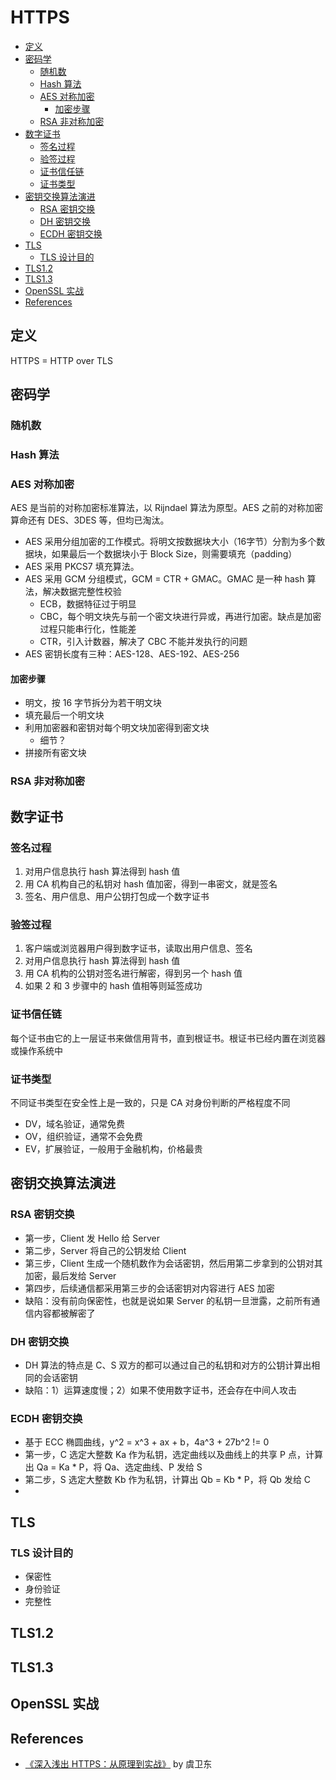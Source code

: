 # HTTPS
<!-- TOC -->

- [定义](#%E5%AE%9A%E4%B9%89)
- [密码学](#%E5%AF%86%E7%A0%81%E5%AD%A6)
    - [随机数](#%E9%9A%8F%E6%9C%BA%E6%95%B0)
    - [Hash 算法](#hash-%E7%AE%97%E6%B3%95)
    - [AES 对称加密](#aes-%E5%AF%B9%E7%A7%B0%E5%8A%A0%E5%AF%86)
        - [加密步骤](#%E5%8A%A0%E5%AF%86%E6%AD%A5%E9%AA%A4)
    - [RSA 非对称加密](#rsa-%E9%9D%9E%E5%AF%B9%E7%A7%B0%E5%8A%A0%E5%AF%86)
- [数字证书](#%E6%95%B0%E5%AD%97%E8%AF%81%E4%B9%A6)
    - [签名过程](#%E7%AD%BE%E5%90%8D%E8%BF%87%E7%A8%8B)
    - [验签过程](#%E9%AA%8C%E7%AD%BE%E8%BF%87%E7%A8%8B)
    - [证书信任链](#%E8%AF%81%E4%B9%A6%E4%BF%A1%E4%BB%BB%E9%93%BE)
    - [证书类型](#%E8%AF%81%E4%B9%A6%E7%B1%BB%E5%9E%8B)
- [密钥交换算法演进](#%E5%AF%86%E9%92%A5%E4%BA%A4%E6%8D%A2%E7%AE%97%E6%B3%95%E6%BC%94%E8%BF%9B)
    - [RSA 密钥交换](#rsa-%E5%AF%86%E9%92%A5%E4%BA%A4%E6%8D%A2)
    - [DH 密钥交换](#dh-%E5%AF%86%E9%92%A5%E4%BA%A4%E6%8D%A2)
    - [ECDH 密钥交换](#ecdh-%E5%AF%86%E9%92%A5%E4%BA%A4%E6%8D%A2)
- [TLS](#tls)
    - [TLS 设计目的](#tls-%E8%AE%BE%E8%AE%A1%E7%9B%AE%E7%9A%84)
- [TLS1.2](#tls12)
- [TLS1.3](#tls13)
- [OpenSSL 实战](#openssl-%E5%AE%9E%E6%88%98)
- [References](#references)

<!-- /TOC -->
## 定义
HTTPS = HTTP over TLS

## 密码学

### 随机数

### Hash 算法

### AES 对称加密
AES 是当前的对称加密标准算法，以 Rijndael 算法为原型。AES 之前的对称加密算命还有 DES、3DES 等，但均已淘汰。
- AES 采用分组加密的工作模式。将明文按数据块大小（16字节）分割为多个数据块，如果最后一个数据块小于 Block Size，则需要填充（padding）
- AES 采用 PKCS7 填充算法。
- AES 采用 GCM 分组模式，GCM = CTR + GMAC。GMAC 是一种 hash 算法，解决数据完整性校验
    - ECB，数据特征过于明显
    - CBC，每个明文块先与前一个密文块进行异或，再进行加密。缺点是加密过程只能串行化，性能差
    - CTR，引入计数器，解决了 CBC 不能并发执行的问题
- AES 密钥长度有三种：AES-128、AES-192、AES-256

#### 加密步骤
- 明文，按 16 字节拆分为若干明文块
- 填充最后一个明文块
- 利用加密器和密钥对每个明文块加密得到密文块
    - 细节？
- 拼接所有密文块

### RSA 非对称加密

## 数字证书
### 签名过程
1. 对用户信息执行 hash 算法得到 hash 值
2. 用 CA 机构自己的私钥对 hash 值加密，得到一串密文，就是签名
3. 签名、用户信息、用户公钥打包成一个数字证书
### 验签过程
1. 客户端或浏览器用户得到数字证书，读取出用户信息、签名
2. 对用户信息执行 hash 算法得到 hash 值
3. 用 CA 机构的公钥对签名进行解密，得到另一个 hash 值
4. 如果 2 和 3 步骤中的 hash 值相等则延签成功
### 证书信任链
每个证书由它的上一层证书来做信用背书，直到根证书。根证书已经内置在浏览器或操作系统中
### 证书类型
不同证书类型在安全性上是一致的，只是 CA 对身份判断的严格程度不同
- DV，域名验证，通常免费
- OV，组织验证，通常不会免费
- EV，扩展验证，一般用于金融机构，价格最贵

## 密钥交换算法演进
### RSA 密钥交换
- 第一步，Client 发 Hello 给 Server
- 第二步，Server 将自己的公钥发给 Client
- 第三步，Client 生成一个随机数作为会话密钥，然后用第二步拿到的公钥对其加密，最后发给 Server
- 第四步，后续通信都采用第三步的会话密钥对内容进行 AES 加密
- 缺陷：没有前向保密性，也就是说如果 Server 的私钥一旦泄露，之前所有通信内容都被解密了

### DH 密钥交换
- DH 算法的特点是 C、S 双方的都可以通过自己的私钥和对方的公钥计算出相同的会话密钥
- 缺陷：1）运算速度慢；2）如果不使用数字证书，还会存在中间人攻击

### ECDH 密钥交换
- 基于 ECC 椭圆曲线，y^2 = x^3 + ax + b，4a^3 + 27b^2 != 0
- 第一步，C 选定大整数 Ka 作为私钥，选定曲线以及曲线上的共享 P 点，计算出 Qa = Ka * P，将 Qa、选定曲线、P 发给 S
- 第二步，S 选定大整数 Kb 作为私钥，计算出 Qb = Kb * P，将 Qb 发给 C
- 

## TLS

### TLS 设计目的
- 保密性
- 身份验证
- 完整性

## TLS1.2

## TLS1.3

## OpenSSL 实战

## References
- [《深入浅出 HTTPS：从原理到实战》](https://book.douban.com/subject/30250772/) by 虞卫东
